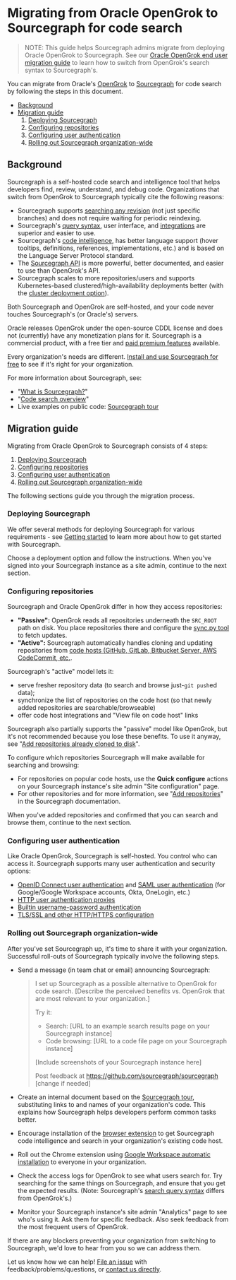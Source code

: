 # Migrating from Oracle OpenGrok to Sourcegraph for code search

> NOTE: This guide helps Sourcegraph admins migrate from deploying Oracle OpenGrok to Sourcegraph. See our [Oracle OpenGrok end user migration guide](../../../code_search/how-to/opengrok.md) to learn how to switch from OpenGrok's search syntax to Sourcegraph's.

You can migrate from Oracle's [OpenGrok](https://oracle.github.io/opengrok/) to [Sourcegraph](https://about.sourcegraph.com) for code search by following the steps in this document.

- [Background](opengrok.md#background)
- [Migration guide](opengrok.md#migration-guide)
  1.  [Deploying Sourcegraph](opengrok.md#deploying-sourcegraph)
  1.  [Configuring repositories](opengrok.md#configuring-repositories)
  1.  [Configuring user authentication](opengrok.md#configuring-user-authentication)
  1.  [Rolling out Sourcegraph organization-wide](opengrok.md#rolling-out-sourcegraph-organization-wide)

## Background

Sourcegraph is a self-hosted code search and intelligence tool that helps developers find, review, understand, and debug code. Organizations that switch from OpenGrok to Sourcegraph typically cite the following reasons:

- Sourcegraph supports [searching any revision](../../code_search/explanations/features.md) (not just specific branches) and does not require waiting for periodic reindexing.
- Sourcegraph's [query syntax](../../code_search/reference/queries.md), user interface, and [integrations](../../integration/index.md) are superior and easier to use.
- Sourcegraph's [code intelligence](../../code_intelligence/index.md), has better language support (hover tooltips, definitions, references, implementations, etc.) and is based on the Language Server Protocol standard.
- The [Sourcegraph API](../../api/graphql/index.md) is more powerful, better documented, and easier to use than OpenGrok's API.
- Sourcegraph scales to more repositories/users and supports Kubernetes-based clustered/high-availability deployments better (with the [cluster deployment option](../install/kubernetes/index.md)).

Both Sourcegraph and OpenGrok are self-hosted, and your code never touches Sourcegraph's (or Oracle's) servers.

Oracle releases OpenGrok under the open-source CDDL license and does not (currently) have any monetization plans for it. Sourcegraph is a commercial product, with a free tier and [paid premium features](https://about.sourcegraph.com/pricing) available.

Every organization's needs are different. [Install and use Sourcegraph for free](../install/index.md) to see if it's right for your organization.

For more information about Sourcegraph, see:

- "[What is Sourcegraph?](../../getting-started/index.md#what-is-sourcegraph)"
- "[Code search overview](../../code_search/index.md)"
- Live examples on public code: [Sourcegraph tour](../../getting-started/tour.md)

## Migration guide

Migrating from Oracle OpenGrok to Sourcegraph consists of 4 steps:

1.  [Deploying Sourcegraph](opengrok.md#deploying-sourcegraph)
1.  [Configuring repositories](opengrok.md#configuring-repositories)
1.  [Configuring user authentication](opengrok.md#configuring-user-authentication)
1.  [Rolling out Sourcegraph organization-wide](opengrok.md#rolling-out-sourcegraph-organization-wide)

The following sections guide you through the migration process.

### Deploying Sourcegraph

We offer several methods for deploying Sourcegraph for various requirements - see [Getting started](../../index.md#getting-started) to learn more about how to get started with Sourcegraph.

Choose a deployment option and follow the instructions. When you've signed into your Sourcegraph instance as a site admin, continue to the next section.

### Configuring repositories

Sourcegraph and Oracle OpenGrok differ in how they access repositories:

- **"Passive":** OpenGrok reads all repositories underneath the `SRC_ROOT` path on disk. You place repositories there and configure the [sync.py tool](https://github.com/oracle/opengrok/wiki/Repository-synchronization) to fetch updates.
- **"Active":** Sourcegraph automatically handles cloning and updating repositories from [code hosts (GitHub, GitLab, Bitbucket Server, AWS CodeCommit, etc.](../repo/add.md).

Sourcegraph's "active" model lets it:

- serve fresher repository data (to search and browse just-`git push`ed data);
- synchronize the list of repositories on the code host (so that newly added repositories are searchable/browseable)
- offer code host integrations and "View file on code host" links

Sourcegraph also partially supports the "passive" model like OpenGrok, but it's not recommended because you lose these benefits. To use it anyway, see "[Add repositories already cloned to disk](../repo/pre_load_from_local_disk.md)".

To configure which repositories Sourcegraph will make available for searching and browsing:

- For repositories on popular code hosts, use the **Quick configure** actions on your Sourcegraph instance's site admin "Site configuration" page.
- For other repositories and for more information, see "[Add repositories](../repo/add.md)" in the Sourcegraph documentation.

When you've added repositories and confirmed that you can search and browse them, continue to the next section.

### Configuring user authentication

Like Oracle OpenGrok, Sourcegraph is self-hosted. You control who can access it. Sourcegraph supports many user authentication and security options:

- [OpenID Connect user authentication](../auth/index.md#openid-connect) and [SAML user authentication](../auth/index.md#saml) (for Google/Google Workspace accounts, Okta, OneLogin, etc.)
- [HTTP user authentication proxies](../auth/index.md#http-authentication-proxies)
- [Builtin username-password authentication](../auth/index.md#builtin-authentication)
- [TLS/SSL and other HTTP/HTTPS configuration](../http_https_configuration.md)

### Rolling out Sourcegraph organization-wide

After you've set Sourcegraph up, it's time to share it with your organization. Successful roll-outs of Sourcegraph typically involve the following steps.

- Send a message (in team chat or email) announcing Sourcegraph:

  > I set up Sourcegraph as a possible alternative to OpenGrok for code search. [Describe the perceived benefits vs. OpenGrok that are most relevant to your organization.]
  >
  > Try it:
  >
  > - Search: [URL to an example search results page on your Sourcegraph instance]
  > - Code browsing: [URL to a code file page on your Sourcegraph instance]
  >
  > [Include screenshots of your Sourcegraph instance here]
  >
  > Post feedback at https://github.com/sourcegraph/sourcegraph [change if needed]

- Create an internal document based on the [Sourcegraph tour](../../getting-started/tour.md), substituting links to and names of your organization's code. This explains how Sourcegraph helps developers perform common tasks better.
- Encourage installation of the [browser extension](../../integration/browser_extension.md) to get Sourcegraph code intelligence and search in your organization's existing code host.
- Roll out the Chrome extension using [Google Workspace automatic installation](../../integration/google_workspace.md) to everyone in your organization.
- Check the access logs for OpenGrok to see what users search for. Try searching for the same things on Sourcegraph, and ensure that you get the expected results. (Note: Sourcegraph's [search query syntax](../../code_search/reference/queries.md) differs from OpenGrok's.)
- Monitor your Sourcegraph instance's site admin "Analytics" page to see who's using it. Ask them for specific feedback. Also seek feedback from the most frequent users of OpenGrok.

If there are any blockers preventing your organization from switching to Sourcegraph, we'd love to hear from you so we can address them.

Let us know how we can help! [File an issue](https://github.com/sourcegraph/sourcegraph) with feedback/problems/questions, or [contact us directly](https://about.sourcegraph.com/contact).

